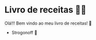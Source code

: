 # Livro de receitas :cook:

Olá!!! Bem vindo ao meu livro de receitas! :wave:

 - Strogonoff :curry: